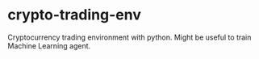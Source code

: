 # crypto-trading-env
Cryptocurrency trading environment with python. Might be useful to train Machine Learning agent.
